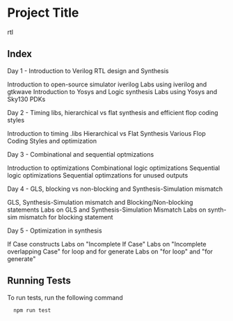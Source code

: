 
# Project Title
rtl



## Index

Day 1 - Introduction to Verilog RTL design and Synthesis

Introduction to open-source simulator iverilog
Labs using iverilog and gtkwave
Introduction to Yosys and Logic synthesis
Labs using Yosys and Sky130 PDKs


Day 2 - Timing libs, hierarchical vs flat synthesis and efficient flop coding styles

Introduction to timing .libs
Hierarchical vs Flat Synthesis
Various Flop Coding Styles and optimization

Day 3 - Combinational and sequential optmizations

Introduction to optimizations
Combinational logic optimizations
Sequential logic optimizations
Sequential optimzations for unused outputs


Day 4 - GLS, blocking vs non-blocking and Synthesis-Simulation mismatch

GLS, Synthesis-Simulation mismatch and Blocking/Non-blocking statements
Labs on GLS and Synthesis-Simulation Mismatch
Labs on synth-sim mismatch for blocking statement


Day 5 - Optimization in synthesis

If Case constructs
Labs on "Incomplete If Case"
Labs on "Incomplete overlapping Case"
for loop and for generate
Labs on "for loop" and "for generate"
## Running Tests

To run tests, run the following command

```bash
  npm run test
```

